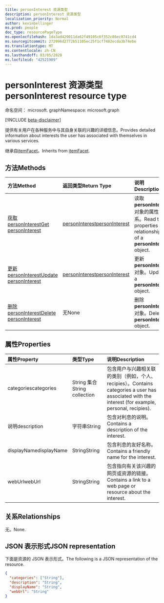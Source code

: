 ```yaml
---
title: personInterest 资源类型
description: personInterest 资源类型
localization_priority: Normal
author: kevinbellinger
ms.prod: people
doc_type: resourcePageType
ms.openlocfilehash: 1da3ad429011da62f49105c6f352c86ec0741cd4
ms.sourcegitcommit: 272996d2772b51105ec25f1cf7482ecda3b74ebe
ms.translationtype: MT
ms.contentlocale: zh-CN
ms.lasthandoff: 03/05/2020
ms.locfileid: "42521909"
---
```

# <a name="personinterest-resource-type"></a><span data-ttu-id="f545b-103">personInterest 资源类型</span><span class="sxs-lookup"><span data-stu-id="f545b-103">personInterest resource type</span></span>

<span data-ttu-id="f545b-104">命名空间： microsoft. graph</span><span class="sxs-lookup"><span data-stu-id="f545b-104">Namespace: microsoft.graph</span></span>

[!INCLUDE [beta-disclaimer](../../includes/beta-disclaimer.md)]

<span data-ttu-id="f545b-105">提供有关用户在各种服务中与其自身关联的兴趣的详细信息。</span><span class="sxs-lookup"><span data-stu-id="f545b-105">Provides detailed information about interests the user has associated with themselves in various services.</span></span>

<span data-ttu-id="f545b-106">继承自[itemFacet](itemfacet.md)。</span><span class="sxs-lookup"><span data-stu-id="f545b-106">Inherits from [itemFacet](itemfacet.md).</span></span>

## <a name="methods"></a><span data-ttu-id="f545b-107">方法</span><span class="sxs-lookup"><span data-stu-id="f545b-107">Methods</span></span>

| <span data-ttu-id="f545b-108">方法</span><span class="sxs-lookup"><span data-stu-id="f545b-108">Method</span></span>       | <span data-ttu-id="f545b-109">返回类型</span><span class="sxs-lookup"><span data-stu-id="f545b-109">Return Type</span></span> | <span data-ttu-id="f545b-110">说明</span><span class="sxs-lookup"><span data-stu-id="f545b-110">Description</span></span> |
|:---------------------------------------------------|:------------------------------------|:------------------------------------------------------------|
| [<span data-ttu-id="f545b-111">获取 personInterest</span><span class="sxs-lookup"><span data-stu-id="f545b-111">Get personInterest</span></span>](../api/personinterest-get.md) | [<span data-ttu-id="f545b-112">personInterest</span><span class="sxs-lookup"><span data-stu-id="f545b-112">personInterest</span></span>](personinterest.md) | <span data-ttu-id="f545b-113">读取**personInterest**对象的属性和关系。</span><span class="sxs-lookup"><span data-stu-id="f545b-113">Read the properties and relationships of a **personInterest** object.</span></span> |
| [<span data-ttu-id="f545b-114">更新 personInterest</span><span class="sxs-lookup"><span data-stu-id="f545b-114">Update personInterest</span></span>](../api/personinterest-update.md)          | [<span data-ttu-id="f545b-115">personInterest</span><span class="sxs-lookup"><span data-stu-id="f545b-115">personInterest</span></span>](personinterest.md) | <span data-ttu-id="f545b-116">更新**personInterest**对象。</span><span class="sxs-lookup"><span data-stu-id="f545b-116">Update a **personInterest** object.</span></span>                               |
| [<span data-ttu-id="f545b-117">删除 personInterest</span><span class="sxs-lookup"><span data-stu-id="f545b-117">Delete personInterest</span></span>](../api/personinterest-delete.md)          | <span data-ttu-id="f545b-118">无</span><span class="sxs-lookup"><span data-stu-id="f545b-118">None</span></span>                                | <span data-ttu-id="f545b-119">删除**personInterest**对象。</span><span class="sxs-lookup"><span data-stu-id="f545b-119">Delete a **personInterest** object.</span></span>                               |

## <a name="properties"></a><span data-ttu-id="f545b-120">属性</span><span class="sxs-lookup"><span data-stu-id="f545b-120">Properties</span></span>

| <span data-ttu-id="f545b-121">属性</span><span class="sxs-lookup"><span data-stu-id="f545b-121">Property</span></span>     | <span data-ttu-id="f545b-122">类型</span><span class="sxs-lookup"><span data-stu-id="f545b-122">Type</span></span>             | <span data-ttu-id="f545b-123">说明</span><span class="sxs-lookup"><span data-stu-id="f545b-123">Description</span></span>                                                                          |
|:-------------|:-----------------|:-------------------------------------------------------------------------------------|
|<span data-ttu-id="f545b-124">categories</span><span class="sxs-lookup"><span data-stu-id="f545b-124">categories</span></span>    |<span data-ttu-id="f545b-125">String 集合</span><span class="sxs-lookup"><span data-stu-id="f545b-125">String collection</span></span> | <span data-ttu-id="f545b-126">包含用户与兴趣相关联的类别（例如，个人、recipies）。</span><span class="sxs-lookup"><span data-stu-id="f545b-126">Contains categories a user has associated with the interest (for example, personal, recipies).</span></span> |
|<span data-ttu-id="f545b-127">说明</span><span class="sxs-lookup"><span data-stu-id="f545b-127">description</span></span>   |<span data-ttu-id="f545b-128">字符串</span><span class="sxs-lookup"><span data-stu-id="f545b-128">String</span></span>            | <span data-ttu-id="f545b-129">包含对利息的说明。</span><span class="sxs-lookup"><span data-stu-id="f545b-129">Contains a description of the interest.</span></span>                                              |
|<span data-ttu-id="f545b-130">displayName</span><span class="sxs-lookup"><span data-stu-id="f545b-130">displayName</span></span>   |<span data-ttu-id="f545b-131">String</span><span class="sxs-lookup"><span data-stu-id="f545b-131">String</span></span>            | <span data-ttu-id="f545b-132">包含利息的友好名称。</span><span class="sxs-lookup"><span data-stu-id="f545b-132">Contains a friendly name for the interest.</span></span>                                           |
|<span data-ttu-id="f545b-133">webUrl</span><span class="sxs-lookup"><span data-stu-id="f545b-133">webUrl</span></span>        |<span data-ttu-id="f545b-134">String</span><span class="sxs-lookup"><span data-stu-id="f545b-134">String</span></span>            | <span data-ttu-id="f545b-135">包含指向有关该兴趣的网页或资源的链接。</span><span class="sxs-lookup"><span data-stu-id="f545b-135">Contains a link to a web page or resource about the interest.</span></span>                         |

## <a name="relationships"></a><span data-ttu-id="f545b-136">关系</span><span class="sxs-lookup"><span data-stu-id="f545b-136">Relationships</span></span>

<span data-ttu-id="f545b-137">无。</span><span class="sxs-lookup"><span data-stu-id="f545b-137">None.</span></span>

## <a name="json-representation"></a><span data-ttu-id="f545b-138">JSON 表示形式</span><span class="sxs-lookup"><span data-stu-id="f545b-138">JSON representation</span></span>

<span data-ttu-id="f545b-139">下面是资源的 JSON 表示形式。</span><span class="sxs-lookup"><span data-stu-id="f545b-139">The following is a JSON representation of the resource.</span></span> 

<!-- {
  "blockType": "resource",
  "optionalProperties": [

  ],
  "@odata.type": "microsoft.graph.personInterest",
  "baseType": ""
}-->

```json
{
  "categories": ["String"],
  "description": "String",
  "displayName": "String",
  "webUrl": "String"
}
```

<!-- uuid: 16cd6b66-4b1a-43a1-adaf-3a886856ed98
2019-02-04 14:57:30 UTC -->
<!-- {
  "type": "#page.annotation",
  "description": "personInterest resource",
  "keywords": "",
  "section": "documentation",
  "tocPath": ""
}-->
